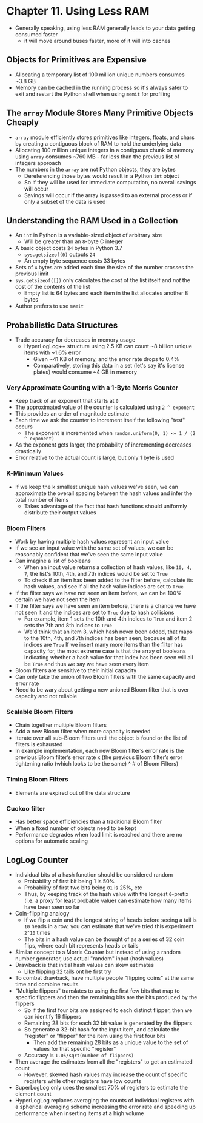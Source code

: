 # Chapter 11. Using Less RAM
* Generally speaking, using less RAM generally leads to your data getting consumed faster
  * it will move around buses faster, more of it will into caches

## Objects for Primitives are Expensive
* Allocating a temporary list of 100 million unique numbers consumes ~3.8 GB
* Memory can be cached in the running process so it's always safer to exit and restart the Python shell when using `memit` for profiling

## The `array` Module Stores Many Primitive Objects Cheaply
* `array` module efficiently stores primitives like integers, floats, and chars by creating a contiguous block of RAM to hold the underlying data
* Allocating 100 million unique integers in a contiguous chunk of memory using `array` consumes ~760 MB - far less than the previous list of integers approach
* The numbers in the `array` are not Python objects, they are bytes
  * Dereferencing those bytes would result in a Python `int` object
  * So if they will be used for immediate computation, no overall savings will occur
  * Savings will occur if the array is passed to an external process or if only a subset of the data is used

## Understanding the RAM Used in a Collection
* An `int` in Python is a variable-sized object of arbitrary size
  * Will be greater than an `8`-byte C integer
* A basic object costs `24` bytes in Python 3.7
  * `sys.getsizeof(0)` outputs `24`
  * An empty byte sequence costs 33 bytes
* Sets of `4` bytes are added each time the size of the number crosses the previous limit
* `sys.getsizeof([])` only calculates the cost of the list itself and _not_ the cost of the contents of the list
  * Empty list is 64 bytes and each item in the list allocates another 8 bytes
* Author prefers to use `memit`

## Probabilistic Data Structures
* Trade accuracy for decreases in memory usage
  * HyperLogLog++ structure using 2.5 KB can count ~8 billion unique items with ~1.6% error
    * Given ~41 KB of memory, and the error rate drops to 0.4%
    * Comparatively, storing this data in a set (let's say it's license plates) would consume ~4 GB in memory

### Very Approximate Counting with a 1-Byte Morris Counter
* Keep track of an exponent that starts at `0`
* The approximated value of the counter is calculated using `2 ^ exponent`
* This provides an order of magnitude estimate
* Each time we ask the counter to increment itself the following "test" occurs
  * The exponent is incremented when `random.uniform(0, 1) <= 1 / (2 ^ exponent)`
* As the exponent gets larger, the probability of incrementing decreases drastically
* Error relative to the actual count is large, but only 1 byte is used

### K-Minimum Values
* If we keep the k smallest unique hash values we've seen, we can approximate the overall spacing between the hash values and infer the total number of items
  * Takes advantage of the fact that hash functions should uniformly distribute their output values

### Bloom Filters
* Work by having multiple hash values represent an input value
* If we see an input value with the same set of values, we can be reasonably confident that we've seen the same input value
* Can imagine a list of booleans
  * When an input value returns a collection of hash values, like `10, 4, 7`, the list's 10th, 4th, and 7th indices would be set to `True`
  * To check if an item has been added to the filter before, calculate its hash values, and see if all the hash value indices are set to `True`
* If the filter says we have not seen an item before, we can be 100% certain we have not seen the item
* If the filter says we have seen an item before, there is a chance we have not seen it and the indices are set to `True` due to hash collisions
  * For example, item 1 sets the 10th and 4th indices to `True` and item 2 sets the 7th and 8th indices to `True`
  * We'd think that an item 3, which hash never been added, that maps to the 10th, 4th, and 7th indices has been seen, because all of its indices are `True`
If we insert many more items than the filter has capacity for, the most extreme case is that the array of booleans indicating whether a hash value for that index has been seen will all be `True` and thus we say we have seen every item
* Bloom filters are sensitive to their initial capacity
* Can only take the union of two Bloom filters with the same capacity and error rate
* Need to be wary about getting a new unioned Bloom filter that is over capacity and not reliable

### Scalable Bloom Filters
* Chain together multiple Bloom filters
* Add a new Bloom filter when more capacity is needed
* Iterate over all sub-Bloom filters until the object is found or the list of filters is exhausted
* In example implementation, each new Bloom filter’s error rate is the previous Bloom filter’s error rate x (the previous Bloom filter’s error tightening ratio (which looks to be the same) ^ # of Bloom Filters)

### Timing Bloom Filters
* Elements are expired out of the data structure

### Cuckoo filter
* Has better space efficiencies than a traditional Bloom filter
* When a fixed number of objects need to be kept
* Performance degrades when load limit is reached and there are no options for automatic scaling

## LogLog Counter
* Individual bits of a hash function should be considered random
  * Probability of first bit being 1 is 50%
  * Probability of first two bits being `01` is 25%, etc
  * Thus, by keeping track of the hash value with the longest `0`-prefix (i.e. a proxy for least probable value) can estimate how many items have been seen so far
* Coin-flipping analogy
  * If we flip a coin and the longest string of heads before seeing a tail is `10` heads in a row, you can estimate that we've tried this experiment `2^10` times
  * The bits in a hash value can be thought of as a series of 32 coin flips, where each bit represents heads or tails
* Similar concept to a Morris Counter but instead of using a random number generator, use actual "random" input (hash values)
* Drawback is that initial hash values can skew estimates
  * Like flipping 32 tails ont he first try
* To combat drawback, have multiple people "flipping coins" at the same time and combine results
* "Multiple flippers" translates to using the first few bits that map to specific flippers and then the remaining bits are the bits produced by the flippers
  * So if the first four bits are assigned to each distinct flipper, then we can identify 16 flippers
  * Remaining 28 bits for each 32 bit value is generated by the flippers
  * So generate a 32-bit hash for the input item, and calculate the "register" or "flipper" for the item using the first four bits
    * Then add the remaining 28 bits as a unique value to the set of values for that specific "register"
  * Accuracy is `1.05/sqrt(number of flippers)`
* Then average the estimates from all the "registers" to get an estimated count
  * However, skewed hash values may increase the count of specific registers while other registers have low counts
* SuperLogLog only uses the smallest 70% of registers to estimate the element count
* HyperLogLog replaces averaging the counts of individual registers with a spherical averaging scheme increasing the error rate and speeding up performance when inserting items at a high volume
